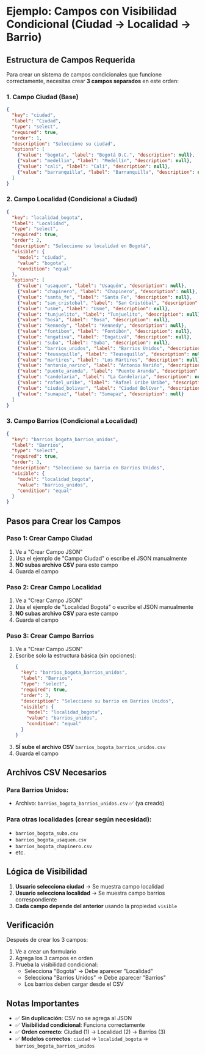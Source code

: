 # Ejemplo: Campos con Visibilidad Condicional (Ciudad → Localidad → Barrio)

## Estructura de Campos Requerida

Para crear un sistema de campos condicionales que funcione correctamente, necesitas crear **3 campos separados** en este orden:

### 1. Campo Ciudad (Base)
```json
{
  "key": "ciudad",
  "label": "Ciudad",
  "type": "select",
  "required": true,
  "order": 1,
  "description": "Seleccione su ciudad",
  "options": [
    {"value": "bogota", "label": "Bogotá D.C.", "description": null},
    {"value": "medellin", "label": "Medellín", "description": null},
    {"value": "cali", "label": "Cali", "description": null},
    {"value": "barranquilla", "label": "Barranquilla", "description": null}
  ]
}
```

### 2. Campo Localidad (Condicional a Ciudad)
```json
{
  "key": "localidad_bogota",
  "label": "Localidad",
  "type": "select",
  "required": true,
  "order": 2,
  "description": "Seleccione su localidad en Bogotá",
  "visible": {
    "model": "ciudad",
    "value": "bogota",
    "condition": "equal"
  },
  "options": [
    {"value": "usaquen", "label": "Usaquén", "description": null},
    {"value": "chapinero", "label": "Chapinero", "description": null},
    {"value": "santa_fe", "label": "Santa Fe", "description": null},
    {"value": "san_cristobal", "label": "San Cristóbal", "description": null},
    {"value": "usme", "label": "Usme", "description": null},
    {"value": "tunjuelito", "label": "Tunjuelito", "description": null},
    {"value": "bosa", "label": "Bosa", "description": null},
    {"value": "kennedy", "label": "Kennedy", "description": null},
    {"value": "fontibon", "label": "Fontibón", "description": null},
    {"value": "engativa", "label": "Engativá", "description": null},
    {"value": "suba", "label": "Suba", "description": null},
    {"value": "barrios_unidos", "label": "Barrios Unidos", "description": null},
    {"value": "teusaquillo", "label": "Teusaquillo", "description": null},
    {"value": "martires", "label": "Los Mártires", "description": null},
    {"value": "antonio_narino", "label": "Antonio Nariño", "description": null},
    {"value": "puente_aranda", "label": "Puente Aranda", "description": null},
    {"value": "candelaria", "label": "La Candelaria", "description": null},
    {"value": "rafael_uribe", "label": "Rafael Uribe Uribe", "description": null},
    {"value": "ciudad_bolivar", "label": "Ciudad Bolívar", "description": null},
    {"value": "sumapaz", "label": "Sumapaz", "description": null}
  ]
}
```

### 3. Campo Barrios (Condicional a Localidad)
```json
{
  "key": "barrios_bogota_barrios_unidos",
  "label": "Barrios",
  "type": "select",
  "required": true,
  "order": 3,
  "description": "Seleccione su barrio en Barrios Unidos",
  "visible": {
    "model": "localidad_bogota",
    "value": "barrios_unidos",
    "condition": "equal"
  }
}
```

## Pasos para Crear los Campos

### Paso 1: Crear Campo Ciudad
1. Ve a "Crear Campo JSON"
2. Usa el ejemplo de "Campo Ciudad" o escribe el JSON manualmente
3. **NO subas archivo CSV** para este campo
4. Guarda el campo

### Paso 2: Crear Campo Localidad
1. Ve a "Crear Campo JSON"
2. Usa el ejemplo de "Localidad Bogotá" o escribe el JSON manualmente
3. **NO subas archivo CSV** para este campo
4. Guarda el campo

### Paso 3: Crear Campo Barrios
1. Ve a "Crear Campo JSON"
2. Escribe solo la estructura básica (sin opciones):
   ```json
   {
     "key": "barrios_bogota_barrios_unidos",
     "label": "Barrios",
     "type": "select",
     "required": true,
     "order": 3,
     "description": "Seleccione su barrio en Barrios Unidos",
     "visible": {
       "model": "localidad_bogota",
       "value": "barrios_unidos",
       "condition": "equal"
     }
   }
   ```
3. **SÍ sube el archivo CSV** `barrios_bogota_barrios_unidos.csv`
4. Guarda el campo

## Archivos CSV Necesarios

### Para Barrios Unidos:
- Archivo: `barrios_bogota_barrios_unidos.csv` ✅ (ya creado)

### Para otras localidades (crear según necesidad):
- `barrios_bogota_suba.csv`
- `barrios_bogota_usaquen.csv`
- `barrios_bogota_chapinero.csv`
- etc.

## Lógica de Visibilidad

1. **Usuario selecciona ciudad** → Se muestra campo localidad
2. **Usuario selecciona localidad** → Se muestra campo barrios correspondiente
3. **Cada campo depende del anterior** usando la propiedad `visible`

## Verificación

Después de crear los 3 campos:
1. Ve a crear un formulario
2. Agrega los 3 campos en orden
3. Prueba la visibilidad condicional:
   - Selecciona "Bogotá" → Debe aparecer "Localidad"
   - Selecciona "Barrios Unidos" → Debe aparecer "Barrios"
   - Los barrios deben cargar desde el CSV

## Notas Importantes

- ✅ **Sin duplicación**: CSV no se agrega al JSON
- ✅ **Visibilidad condicional**: Funciona correctamente
- ✅ **Orden correcto**: Ciudad (1) → Localidad (2) → Barrios (3)
- ✅ **Modelos correctos**: `ciudad` → `localidad_bogota` → `barrios_bogota_barrios_unidos`

